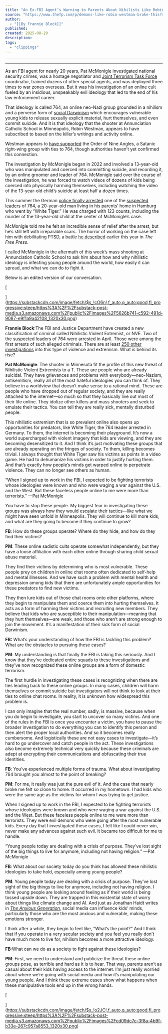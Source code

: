 ```yaml
---
title: "An Ex-FBI Agent’s Warning to Parents About Nihilists Like Robin Westman"
source: "https://www.thefp.com/p/demons-like-robin-westman-broke-this?r=7br8e"
author:
  - "[[By Frannie Block]]"
published:
created: 2025-08-29
description:
tags:
  - "clippings"
---
```

---

---

As an FBI agent for nearly 20 years, Pat McMonigle investigated national security crimes, was a hostage negotiator and [Joint Terrorism Task Force](https://www.fbi.gov/investigate/terrorism/joint-terrorism-task-forces) coordinator, trained dozens of other special agents, and was deployed three times to war zones overseas. But it was his investigation of an online cult fueled by an insidious, unspeakably evil ideology that led to the end of his law enforcement career.

That ideology is called 764, an online neo-Nazi group grounded in a nihilism and a perverse form of [social Darwinism](https://www.ebsco.com/research-starters/history/social-darwinism-and-racism) which encourages vulnerable young kids to release sexually explicit material, hurt themselves, and even commit suicide. And it is that ideology that the shooter at Annunciation Catholic School in Minneapolis, Robin Westman, appears to have subscribed to based on the killer’s writings and activity online.

Westman appears to [have supported](https://www.thefp.com/p/robin-westman-and-the-rise-of-american-nihilism-minneapolis-shooting) the Order of Nine Angles, a Satanic right-wing group with ties to 764, though authorities haven’t yet confirmed this connection.

The investigation by McMonigle began in 2022 and involved a 13-year-old who was manipulated and coerced into committing suicide, and recording it, by an online groomer and leader of 764. McMonigle said over the course of the investigation, he was forced to watch videos of dozens of kids being coerced into physically harming themselves, including watching the video of the 13-year-old child’s suicide at least half a dozen times.

This summer the German [police finally arrested](https://www.euronews.com/2025/07/17/german-prosecutors-investigate-additional-victims-in-hamburg-child-suicide-network-case) one of the [suspected leaders](https://www.washingtonpost.com/world/2025/06/18/germany-murder-764-online-predators/) of 764, a 20-year-old man living in his parents’ home in Hamburg who went by “White Tiger.” He was charged with 123 counts, including the murder of the 13-year-old child at the center of McMonigle’s case.

McMonigle told me he felt an incredible sense of relief after the arrest, but he’s still left with irreparable scars. The horror of working on the case left him with debilitating PTSD, a battle [he described](https://www.thefp.com/p/fbi-veteran-pat-mcmonigle-ptsd-kash-patel) earlier this year in *The Free Press*.

I called McMonigle in the aftermath of this week’s mass shooting at Annunciation Catholic School to ask him about how and why nihilistic ideology is infecting young people around the world, how easily it can spread, and what we can do to fight it.

Below is an edited version of our conversation.

[

](https://substackcdn.com/image/fetch/$s_!cO6n!,f_auto,q_auto:good,fl_progressive:steep/https%3A%2F%2Fsubstack-post-media.s3.amazonaws.com%2Fpublic%2Fimages%2F5626b741-c592-491d-9087-e9f1a9a42108_1320x30.png)

**Frannie Block**:The FBI and Justice Department have created a new classification of criminal called Nihilistic Violent Extremist, or NVE. Two of the suspected leaders of 764 were arrested in April. Those were among the first arrests of such alleged criminals. There are at least [250 other investigations](https://abcnews.go.com/US/fbi-opened-250-investigations-tied-violent-online-network/story?id=121480884) into this type of violence and extremism. What is behind its rise?

**Pat McMonigle**: The shooter in Minnesota fit the profile of this new threat of Nihilistic Violent Extremists to a T. These are people who are already suicidal. They have grievances and problems with everybody—neo-Nazism, antisemitism, really all of the most hateful ideologies you can think of. They believe in a worldview that doesn’t make sense to a rational mind. These are people who have dropped out of regular society, and they are really attached to the internet—so much so that they basically live out most of their life online. They idolize other killers and mass shooters and seek to emulate their tactics. You can tell they are really sick, mentally disturbed people.

This nihilistic extremism that is so prevalent online also opens up opportunities for predators, like White Tiger, the 764 leader arrested in Germany. To them, the internet is becoming their playground. It’s now a world supercharged with violent imagery that kids are viewing, and they are becoming desensitized to it. And I think it’s just motivating these groups that are already operating on the fringes of society. To them, killing becomes trivial. I always thought that White Tiger saw his victims as points in a video game. He had to dehumanize his victims in order to justify hurting them. And that’s exactly how people’s minds get warped online to perpetrate violence. They can no longer see others as human.

“When I signed up to work in the FBI, I expected to be fighting terrorists whose ideologies were known and who were waging a war against the U.S. and the West. But these faceless people online to me were more than terrorists.” —Pat McMonigle

You have to stop these people. My biggest fear in investigating these groups was always how they would escalate their tactics—like what we might have seen unfold in Minneapolis. They will continue to kill more kids, and what are they going to become if they continue to grow?

**FB**: How do these groups operate? Where do they hide, and how do they find their victims?

**PM**: These online sadistic cults operate somewhat independently, but they have a loose affiliation with each other online through sharing child sexual abuse material.

They find their victims by determining who is most vulnerable. These people prey on children in online chat rooms often dedicated to self-help and mental illnesses. And we have such a problem with mental health and depression among kids that there are unfortunately ample opportunities for these predators to find new victims.

They then lure kids out of those chat rooms onto other platforms, where they begin to manipulate them and coerce them into hurting themselves. It acts as a form of harming their victims and recruiting new members. They believe that kids who are susceptible to their manipulation—meaning that they hurt themselves—are weak, and those who aren’t are strong enough to join the movement. It’s a manifestation of their sick form of social Darwinism.

**FB:** What’s your understanding of how the FBI is tackling this problem? What are the obstacles to pursuing these cases?

**PM**: My understanding is that finally the FBI is taking this seriously. And I know that they’ve dedicated entire squads to these investigations and they’ve now recognized these online groups are a form of domestic terrorism.

The first hurdle in investigating these cases is recognizing when there are ties leading back to these online groups. In many cases, children will harm themselves or commit suicide but investigators will not think to look at their ties to online chat rooms. In reality, it is unknown how widespread this problem is.

I can only imagine that the real number, sadly, is massive, because when you do begin to investigate, you start to uncover so many victims. And one of the rules in the FBI is once you encounter a victim, you have to pause the broader investigation to do everything you can to identify this person and then alert the proper local authorities. And so it becomes really cumbersome. And logistically these are not easy cases to investigate—it’s hard to go undercover and catch people in the act. These investigations also become extremely technical very quickly because these criminals are adept at encrypting their communications and obfuscating their true identities.

**FB**: You’ve experienced multiple forms of trauma. What about investigating 764 brought you almost to the point of breaking?

**PM**: For me, it really was just the pure evil of it. And the case that nearly broke me felt so close to home. It occurred in my hometown. I had kids who were the same age as the victims for whom I was trying to get justice.

When I signed up to work in the FBI, I expected to be fighting terrorists whose ideologies were known and who were waging a war against the U.S. and the West. But these faceless people online to me were more than terrorists. They were evil demons who were going after the most vulnerable kids. Every day that I investigated these cases, I felt like I could never win, never make any advances against such evil. It became too difficult for me to handle.

“Young people today are dealing with a crisis of purpose. They’ve lost sight of the big things to live for anymore, including not having religion.” —Pat McMonigle

**FB**: What about our society today do you think has allowed these nihilistic ideologies to take hold, especially among young people?

**PM**: Young people today are dealing with a crisis of purpose. They’ve lost sight of the big things to live for anymore, including not having religion. I think young people are looking around feeling as if their world is being tossed upside down. They are trapped in this existential state of worry about things like climate change and AI. And just as Jonathan Haidt writes in *[The Anxious Generation](https://bookshop.org/a/93116/9780593655030)*, social media can influence kids’ minds, particularly those who are the most anxious and vulnerable, making these emotions stronger.

I think after a while, they begin to feel like, “What’s the point?” And I think that if you operate in a very secular society and you feel you really don’t have much more to live for, nihilism becomes a more attractive ideology.

**FB**:What can we do as a society to fight against these ideologies?

**PM**: First, we need to understand and publicize the threat these online groups pose, as terrible and hard as it is to hear. That way, parents aren’t as casual about their kids having access to the internet. I’m just really worried about where we’re going with social media and how it’s manipulating our young people. And I think these extreme cases show what happens when these manipulative tools end up in the wrong hands.

[

](https://substackcdn.com/image/fetch/$s_!o2JC!,f_auto,q_auto:good,fl_progressive:steep/https%3A%2F%2Fsubstack-post-media.s3.amazonaws.com%2Fpublic%2Fimages%2Fcd09dc7c-3f8a-4b9f-b33e-267c957a8553_1320x30.png)